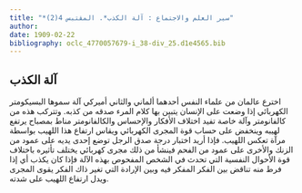 ```yaml
---
title: "*سير العلم والاجتماع : آلة الكذب*. المقتبس 4(2)"
author: 
date: 1909-02-22
bibliography: oclc_4770057679-i_38-div_25.d1e4565.bib
---
```




##  آلة الكذب 


 اخترع عالمان من علماء النفس أحدهما ألماني والثاني أميركي آلة سموها البسيكومتر الكهربائي إذا وضعت على الإنسان يتبين بها كلام المرء صدقه من كذبه. وتتركب هذه من كالفانومتر وآلة خاصة تفيد اختلاف الأفكار والإحساس والكالفانومتر مناط بمصباح يرتفع لهيبه وينخفض على حساب قوة المجرى الكهربائي ويقاس ارتفاع هذا اللهيب بواسطة مرآة تعكس اللهيب. فإذا أريد اختبار درجة صدق الرجل توضع  إحدى  يديه على عمود من الزنك والأخرى على عمود من الفحم فينشأ من ذلك مجرى كهربائي يختلف تأثيره باختلاف قوة الأحوال النفسية التي تحدث في الشخص المفحوص بهذه الآلة فإذا كان يكذب أي إذا فرط منه تناقض بين الفكر المفكر فيه وبين الإرادة التي تغير ذاك الفكر يقوى المجرى ويدل ارتفاع اللهيب على شدته. 
